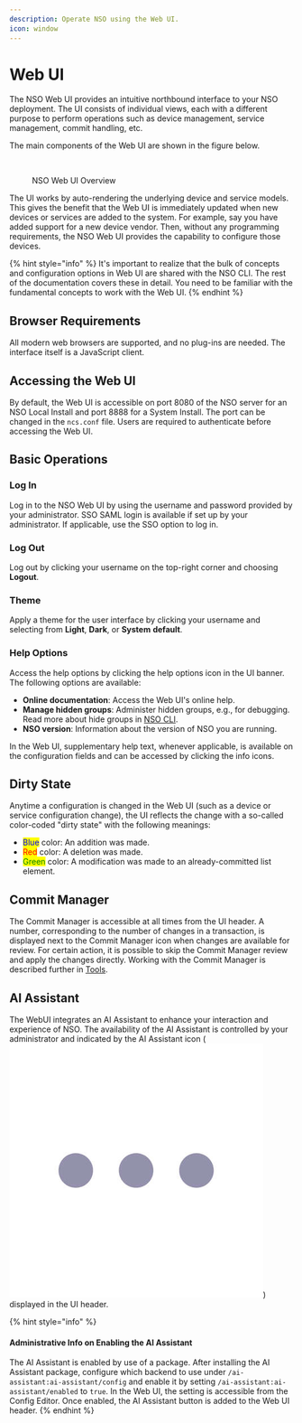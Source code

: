 ```yaml
---
description: Operate NSO using the Web UI.
icon: window
---
```


# Web UI

The NSO Web UI provides an intuitive northbound interface to your NSO deployment. The UI consists of individual views, each with a different purpose to perform operations such as device management, service management, commit handling, etc.

The main components of the Web UI are shown in the figure below.

<figure><img src="../../.gitbook/assets/nsowebui.png" alt=""><figcaption><p>NSO Web UI Overview</p></figcaption></figure>

The UI works by auto-rendering the underlying device and service models. This gives the benefit that the Web UI is immediately updated when new devices or services are added to the system. For example, say you have added support for a new device vendor. Then, without any programming requirements, the NSO Web UI provides the capability to configure those devices.

{% hint style="info" %}
It's important to realize that the bulk of concepts and configuration options in Web UI are shared with the NSO CLI. The rest of the documentation covers these in detail. You need to be familiar with the fundamental concepts to work with the Web UI.
{% endhint %}

## Browser Requirements <a href="#d5e5676" id="d5e5676"></a>

All modern web browsers are supported, and no plug-ins are needed. The interface itself is a JavaScript client.

## Accessing the Web UI <a href="#d5e5679" id="d5e5679"></a>

By default, the Web UI is accessible on port 8080 of the NSO server for an NSO Local Install and port 8888 for a System Install. The port can be changed in the `ncs.conf` file. Users are required to authenticate before accessing the Web UI.

## Basic Operations <a href="#d5e5683" id="d5e5683"></a>

### **Log In**

Log in to the NSO Web UI by using the username and password provided by your administrator. SSO SAML login is available if set up by your administrator. If applicable, use the SSO option to log in.

### **Log Out**

Log out by clicking your username on the top-right corner and choosing **Logout**.

### Theme

Apply a theme for the user interface by clicking your username and selecting from **Light**, **Dark**, or **System** **default**.

### **Help Options**

Access the help options by clicking the help options icon in the UI banner. The following options are available:

* **Online documentation**: Access the Web UI's online help.
* **Manage hidden groups**: Administer hidden groups, e.g., for debugging. Read more about hide groups in [NSO CLI](../cli/introduction-to-nso-cli.md).
* **NSO version**: Information about the version of NSO you are running.

In the Web UI, supplementary help text, whenever applicable, is available on the configuration fields and can be accessed by clicking the info icons.

## Dirty State

Anytime a configuration is changed in the Web UI (such as a device or service configuration change), the UI reflects the change with a so-called color-coded "dirty state" with the following meanings:

* <mark style="color:blue;">Blue</mark> color: An addition was made.
* <mark style="color:red;">Red</mark> color: A deletion was made.
* <mark style="color:green;">Green</mark> color: A modification was made to an already-committed list element.

## Commit Manager <a href="#d5e5718" id="d5e5718"></a>

The Commit Manager is accessible at all times from the UI header. A number, corresponding to the number of changes in a transaction, is displayed next to the Commit Manager icon when changes are available for review. For certain action, it is possible to skip the Commit Manager review and apply the changes directly. Working with the Commit Manager is described further in [Tools](tools.md).

## AI Assistant

The WebUI integrates an AI Assistant to enhance your interaction and experience of NSO. The availability of the AI Assistant is controlled by your administrator and indicated by the AI Assistant icon (<img src="../../.gitbook/assets/image (6).png" alt="" data-size="line">) displayed in the UI header.

{% hint style="info" %}
#### Administrative Info on Enabling the AI Assistant

The AI Assistant is enabled by use of a package. After installing the AI Assistant package, configure which backend to use under `/ai-assistant:ai-assistant/config` and enable it by setting `/ai-assistant:ai-assistant/enabled` to `true`. In the Web UI, the setting is accessible from the Config Editor. Once enabled, the AI Assistant button is added to the Web UI header.
{% endhint %}
